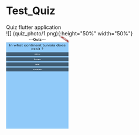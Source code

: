 # Test_Quiz
Quiz  flutter application  
![] (quiz_photo/1.png){:height="50%" width="50%"}
<img src="quiz_photo/1.png" alt="1" width="170" height="250">
